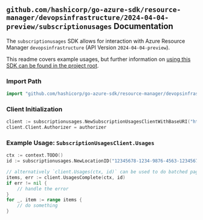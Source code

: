 
## `github.com/hashicorp/go-azure-sdk/resource-manager/devopsinfrastructure/2024-04-04-preview/subscriptionusages` Documentation

The `subscriptionusages` SDK allows for interaction with Azure Resource Manager `devopsinfrastructure` (API Version `2024-04-04-preview`).

This readme covers example usages, but further information on [using this SDK can be found in the project root](https://github.com/hashicorp/go-azure-sdk/tree/main/docs).

### Import Path

```go
import "github.com/hashicorp/go-azure-sdk/resource-manager/devopsinfrastructure/2024-04-04-preview/subscriptionusages"
```


### Client Initialization

```go
client := subscriptionusages.NewSubscriptionUsagesClientWithBaseURI("https://management.azure.com")
client.Client.Authorizer = authorizer
```


### Example Usage: `SubscriptionUsagesClient.Usages`

```go
ctx := context.TODO()
id := subscriptionusages.NewLocationID("12345678-1234-9876-4563-123456789012", "locationValue")

// alternatively `client.Usages(ctx, id)` can be used to do batched pagination
items, err := client.UsagesComplete(ctx, id)
if err != nil {
	// handle the error
}
for _, item := range items {
	// do something
}
```

